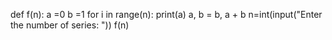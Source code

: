 def f(n):
    a =0
    b =1
    for i in range(n):
        print(a)
        a, b = b, a + b
n=int(input("Enter the number of series: "))
f(n)  
